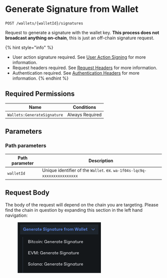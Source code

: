 # Generate Signature from Wallet

`POST /wallets/{walletId}/signatures`

Request to generate a signature with the wallet key. **This process does not broadcast anything on-chain**, this is just an off-chain signature request.

{% hint style="info" %}
* User action signature required. See [User Action Signing](../../authentication/user-action-signing/) for more information.
* Request headers required. See [Request Headers](../../../advanced-topics/authentication/request-headers.md) for more information.
* Authentication required. See [Authentication Headers](../../../advanced-topics/authentication/request-headers.md#authentication-headers) for more information.
{% endhint %}

## Required Permissions

| Name                        | Conditions      |
| --------------------------- | --------------- |
| `Wallets:GenerateSignature` | Always Required |

## Parameters <a href="#parameters.1" id="parameters.1"></a>

### Path parameters <a href="#path-parameters" id="path-parameters"></a>

| Path parameter | Description                                                              |
| -------------- | ------------------------------------------------------------------------ |
| `walletId`     | Unique identifier of the `Wallet`. ex. `wa-1f04s-lqc9q-xxxxxxxxxxxxxxxx` |

## Request Body

The body of the request will depend on the chain you are targeting.   Please find the chain in question by expanding this section in the left hand navigation:

<figure><img src="../../../.gitbook/assets/image (5).png" alt=""><figcaption></figcaption></figure>
